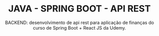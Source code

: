 <h1 align="center">JAVA - SPRING BOOT - API REST</h1>


<p align="center">
BACKEND: desenvolvimento de api rest para aplicação de finanças do curso de Spring Boot + React JS da Udemy.
</p>


